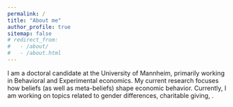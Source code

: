```yaml
---
permalink: /
title: "About me"
author_profile: true
sitemap: false
# redirect_from: 
#   - /about/
#   - /about.html
---
```


I am a doctoral candidate at the University of Mannheim, primarily working in Behavioral and Experimental economics. My current research focuses how beliefs (as well as meta-beliefs) shape economic behavior. Currently, I am working on topics related to gender differences, charitable giving, .
